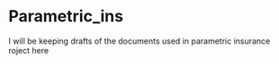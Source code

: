 # Parametric_ins
I will be keeping drafts of the documents used in parametric insurance roject here

